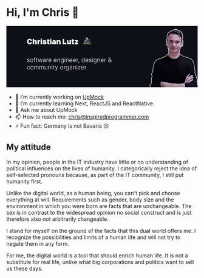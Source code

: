 # Hi, I'm Chris 👋

![Banner](https://github.com/ChristianLutzCL/ChristianLutzCL/blob/master/Banner.png)

- 🔭 I’m currently working on [UpMock](https://upmock.io)
- 🌱 I’m currently learning Next, ReactJS and ReactNative
- 💬 Ask me about UpMock
- 📫 How to reach me: chris@inspiredprogrammer.com
- ⚡ Fun fact: Germany is not Bavaria 😉


## My attitude

In my opinion, people in the IT industry have little or no understanding of political influences on the lives of humanity. I categorically reject the idea of self-selected pronouns because, as part of the IT community, I still put humanity first. 

Unlike the digital world, as a human being, you can't pick and choose everything at will. Requirements such as gender, body size and the environment in which you were born are facts that are unchangeable. The sex is in contrast to the widespread opinion no social construct and is just therefore also not arbitrarily changeable.

I stand for myself on the ground of the facts that this dual world offers me. I recognize the possibilities and limits of a human life and will not try to negate them in any form.

For me, the digital world is a tool that should enrich human life.
It is not a substitute for real life, unlike what big corporations and politics want to sell us these days.

